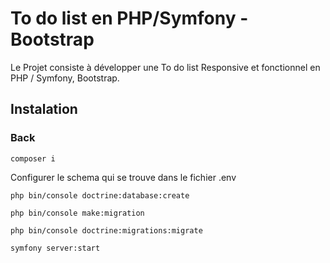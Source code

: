 # To do list en PHP/Symfony - Bootstrap

Le Projet consiste à développer une To do list Responsive et fonctionnel en PHP / Symfony, Bootstrap.

## Instalation

### Back

````
composer i

````
Configurer le schema qui se trouve dans le fichier .env
````
php bin/console doctrine:database:create

php bin/console make:migration
 
php bin/console doctrine:migrations:migrate

````
````
symfony server:start
````


